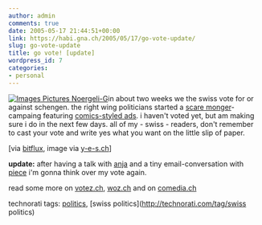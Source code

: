 ```yaml
---
author: admin
comments: true
date: 2005-05-17 21:44:51+00:00
link: https://habi.gna.ch/2005/05/17/go-vote-update/
slug: go-vote-update
title: go vote! [update]
wordpress_id: 7
categories:
- personal
---
```



[![ Images Pictures Noergeli-G](https://habi.gna.ch/blog/images/_images_pictures_noergeli-g-tm.jpg)](https://habi.gna.ch/blog/images/_images_pictures_noergeli-g.jpg)in about two weeks we the swiss vote for or against schengen. the right wing politicians started a [scare monger](http://dict.leo.org/?search=scare%20monger)-campaing featuring [comics-styled ads](http://www.svp.ch/index.html?page_id=1598&l=2). i haven't voted yet, but am making sure i do in the next few days. all of my - swiss - readers, don't remember to cast your vote and write yes what you want on the little slip of paper. 



[via [bitflux](http://blog.bitflux.ch/archive/2005/05/17/swiss-people-vote.html), image via [y-e-s.ch](http://www.y-e-s.ch/noergeli/)]



**update:** after having a talk with [anja](http://frauraecher.ch/) and a tiny email-conversation with [piece](https://pieceoplastic.com/) i'm gonna think over my vote again. 
  
read some more on [votez.ch](http://votez.ch/abstimmungen/aktuell/bund.html), [woz.ch](http://www.woz.ch/artikel/2005/nr16/schweiz/11708.html) and on [comedia.ch](http://www.comedia.ch/de/_spezial/050216_appellschengen.php)


technorati tags: [politics](http://technorati.com/tag/politics), [swiss politics](http://technorati.com/tag/swiss politics)
